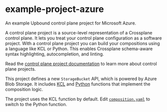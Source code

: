 # example-project-azure

An example Upbound control plane project for Microsoft Azure.

A control plane project is a source-level representation of a Crossplane control
plane. It lets you treat your control plane configuration as a software project.
With a control plane project you can build your compositions using a language
like KCL or Python. This enables Crossplane schema-aware syntax highlighting,
autocompletion, and linting.

Read the [control plane project documentation][proj-docs] to learn more about
control plane projects.

This project defines a new `StorageBucket` API, which is powered by Azure Blob
Storage. It includes [KCL][kcl-docs] and [Python][py-docs] functions that
implement the composition logic.

The project uses the KCL function by default. Edit [`composition.yaml`][comp] to
switch to the Python function.


[proj-docs]: https://docs.upbound.io/core-concepts/projects/
[kcl-docs]: https://docs.upbound.io/core-concepts/kcl/overview/
[py-docs]: https://docs.upbound.io/core-concepts/python/overview/
[comp]: ./apis/xstoragebuckets/composition.yaml
